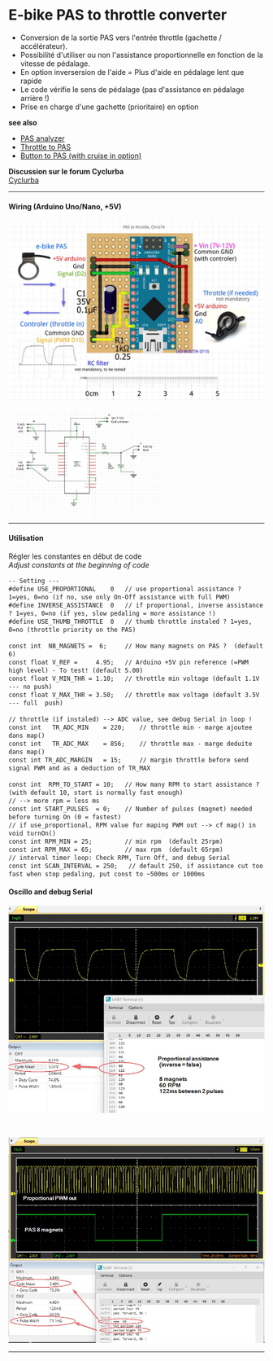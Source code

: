 # E-bike PAS to throttle converter
- Conversion de la sortie PAS vers l'entrée throttle (gachette / accélérateur).  
- Possibilité d'utiliser ou non l'assistance proportionnelle en fonction de la vitesse de pédalage.  
- En option inversersion de l'aide  = Plus d'aide en pédalage lent que rapide  
- Le code vérifie le sens de pédalage (pas d'assistance en pédalage arrière !)
- Prise en charge d'une gachette (prioritaire) en option


**see also**  
- [PAS analyzer](https://github.com/Chris741233/PAS_analyzer)
- [Throttle to PAS](https://github.com/Chris741233/throttle-to-PAS)
- [Button to PAS (with cruise in option)](https://github.com/Chris741233/button-to-PAS)


**Discussion sur le forum Cyclurba**  
[Cyclurba](https://cyclurba.fr/forum/forum_discussion.php?from=41&messageID=742211#)

---

 #### Wiring (Arduino Uno/Nano, +5V)

<p align="left">
  <img src="./PAS_to_throttle/img/diagram_PAS_to_throttle.jpg" width="700" title="Arduino pinouts">
</p>

<p align="left">
  <img src="./PAS_to_throttle/img/diagram_PAS_to_throttle_2.jpg" width="300" title="Arduino pinouts">
</p>

---

#### Utilisation
Régler les constantes en début de code \
*Adjust constants at the beginning of code*

```
-- Setting ---
#define USE_PROPORTIONAL    0   // use proportional assistance ? 1=yes, 0=no (if no, use only On-Off assistance with full PWM)
#define INVERSE_ASSISTANCE  0   // if proportional, inverse assistance ? 1=yes, 0=no (if yes, slow pedaling = more assistance !)
#define USE_THUMB_THROTTLE  0   // thumb throttle instaled ? 1=yes, 0=no (throttle priority on the PAS)

const int  NB_MAGNETS =  6;     // How many magnets on PAS ?  (default 6)
const float V_REF =     4.95;   // Arduino +5V pin reference (=PWM high level) - To test! (default 5.00)
const float V_MIN_THR = 1.10;   // throttle min voltage (default 1.1V --- no push)
const float V_MAX_THR = 3.50;   // throttle max voltage (default 3.5V --- full  push)

// throttle (if instaled) --> ADC value, see debug Serial in loop !
const int   TR_ADC_MIN    = 220;    // throttle min - marge ajoutee dans map()
const int   TR_ADC_MAX    = 856;    // throttle max - marge deduite dans map()
const int TR_ADC_MARGIN   = 15;     // margin throttle before send signal PWM and as a deduction of TR_MAX

const int  RPM_TO_START = 10;   // How many RPM to start assistance ? (with default 10, start is normally fast enough)
// --> more rpm = less ms
const int START_PULSES  = 0;    // Number of pulses (magnet) needed before turning On (0 = fastest)
// if use_proportional, RPM value for maping PWM out --> cf map() in void turnOn()
const int RPM_MIN = 25;         // min rpm  (default 25rpm)
const int RPM_MAX = 65;         // max rpm  (default 65rpm)
// interval timer loop: Check RPM, Turn Off, and debug Serial
const int SCAN_INTERVAL = 250;   // default 250, if assistance cut too fast when stop pedaling, put const to ~500ms or 1000ms

```

#### Oscillo and debug Serial
<p align="left">
  <img src="./PAS_to_throttle/img/oscillo_60_rpm.jpg" width="700" title="Oscillo">
</p>

<br>

<p align="left">
  <img src="./PAS_to_throttle/img/oscillo_60_rpm_2.jpg" width="700" title="Oscillo">
</p>

---

